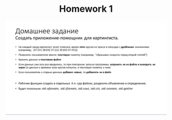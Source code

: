 <h1 align="center" id="title">Homework 1</h1>

<p id="description">
<img src="HW1.jpg" alt="Homework 1 condition">
</p>